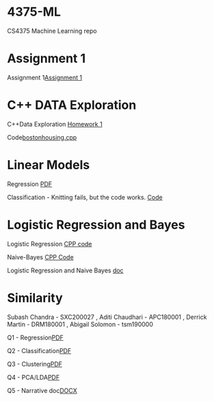 # 4375-ML
CS4375 Machine Learning repo

# Assignment 1

Assignment 1[Assignment 1](Assignment_1.txt)


# C++ DATA Exploration

C++Data Exploration [Homework 1](HW1-SXC200027)

Code[bostonhousing.cpp](bostonhousing.cpp)

# Linear Models

Regression [PDF](regression.pdf)

Classification - Knitting fails, but the code works. [Code](Classification.Rmd)



# Logistic Regression and Bayes

Logistic Regression [CPP code](LogisticRegression.cpp)

Naive-Bayes [CPP Code](NaiveBayes.cpp)

Logistic Regression and Naive Bayes [doc](Logistic_Regression_and_Naive_Bayes.docx)


# Similarity

Subash Chandra - SXC200027 , Aditi Chaudhari - APC180001 , Derrick Martin - DRM180001 , Abigail Solomon - tsm190000

Q1 - Regression[PDF](regression.pdf)

Q2 - Classification[PDF](classification.pdf)

Q3 - Clustering[PDF](clustering.pdf)

Q4 - PCA/LDA[PDF](pca-lda.pdf)

Q5 - Narrative doc[DOCX](similarity.docx)
